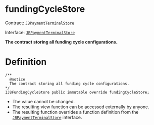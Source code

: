 # fundingCycleStore

Contract: [`JBPaymentTerminalStore`](/api/contracts/jbpaymentterminalstore/README.md)​‌

Interface: [`JBPaymentTerminalStore`](/api/interfaces/ijbpaymentterminalstore.md)

**The contract storing all funding cycle configurations.**

# Definition

```
/** 
  @notice 
  The contract storing all funding cycle configurations.
*/
IJBFundingCycleStore public immutable override fundingCycleStore;
```

* The value cannot be changed.
* The resulting view function can be accessed externally by anyone.
* The resulting function overrides a function definition from the [`JBPaymentTerminalStore`](/api/interfaces/ijbpaymentterminalstore.md) interface.
